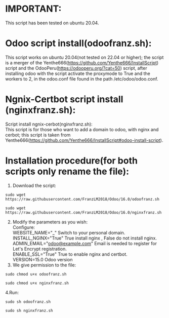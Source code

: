 # IMPORTANT:
This script has been tested on ubuntu 20.04.

# Odoo script install(odoofranz.sh):

This script works on ubuntu 20.04(not tested on 22.04 or higher); the script is a merger of the Yenthe666(https://github.com/Yenthe666/InstallScript) 
script and the OdooPeru(https://odooperu.org/?cat=50) script, after installing odoo with the script activate the proxymode to True and the workers to 2,
in the odoo.conf file found in the path /etc/odoo/odoo.conf.

# Ngnix-Certbot script install (nginxfranz.sh):

Script install ngnix-cerbot(nginxfranz.sh):<br>
This script is for those who want to add a domain to odoo, with nginx and cerbot; this script is taken from Yenthe666(https://github.com/Yenthe666/InstallScript#odoo-install-script).

# Installation procedure(for both scripts only rename the file):

1. Download the script:<br>

<pre><code class="language-javascript">sudo wget https://raw.githubusercontent.com/FranzLM2018/Odoo/16.0/odoofranz.sh</code></pre>
<pre><code class="language-javascript">sudo wget https://raw.githubusercontent.com/FranzLM2018/Odoo/16.0/nginxfranz.sh</code></pre>


2. Modify the parameters as you wish:<br>
Configure:<br>
WEBSITE_NAME="_" Switch to your personal domain.<br>
INSTALL_NGINX="True" True install nginx , False do not install nginx.<br>
ADMIN_EMAIL="odoo@example.com" Email is needed to register for Let's Encrypt registration.<br>
ENABLE_SSL="True" True to enable nginx and certbot.<br>
VERSION=15.0 Odoo version<br>
3. We give permission to the file:

<pre><code class="language-javascript">sudo chmod u+x odoofranz.sh</code></pre>
<pre><code class="language-javascript">sudo chmod u+x nginxfranz.sh</code></pre>

4.Run:

<pre><code class="language-javascript">sudo sh odoofranz.sh</code></pre>
<pre><code class="language-javascript">sudo sh nginxfranz.sh</code></pre>
